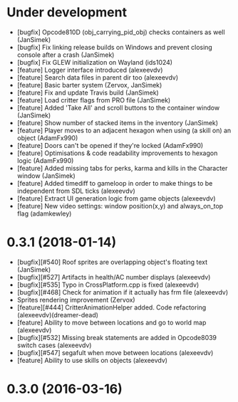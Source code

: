 Under development
=======================
- [bugfix] Opcode810D (obj_carrying_pid_obj) checks containers as well (JanSimek)
- [bugfix] Fix linking release builds on Windows and prevent closing console after a crash (JanSimek)
- [bugfix] Fix GLEW initialization on Wayland (ids1024)
- [feature] Logger interface introduced (alexeevdv)
- [feature] Search data files in parent dir too (alexeevdv)
- [feature] Basic barter system (Zervox, JanSimek)
- [feature] Fix and update Travis build (JanSimek)
- [feature] Load critter flags from PRO file (JanSimek)
- [feature] Added 'Take All' and scroll buttons to the container window (JanSimek)
- [feature] Show number of stacked items in the inventory (JanSimek)
- [feature] Player moves to an adjacent hexagon when using (a skill on) an object (AdamFx990)
- [feature] Doors can't be opened if they're locked (AdamFx990)
- [feature] Optimisations & code readability improvements to hexagon logic (AdamFx990)
- [feature] Added missing tabs for perks, karma and kills in the Character window (JanSimek)
- [feature] Added timediff to gameloop in order to make things to be independent from SDL ticks (alexeevdv)
- [feature] Extract UI generation logic from game objects (alexeevdv)
- [feature] New video settings: window position(x,y) and always_on_top flag (adamkewley)

0.3.1 (2018-01-14)
=======================
- [bugfix][#540] Roof sprites are overlapping object's floating text (JanSimek)
- [bugfix][#527] Artifacts in health/AC number displays (alexeevdv)
- [bugfix][#535] Typo in CrossPlatform.cpp is fixed (alexeevdv)
- [bugfix][#468] Check for animation if it actually has frm file (alexeevdv)
- Sprites rendering improvement (Zervox)
- [feature][#444] CritterAnimationHelper added. Code refactoring (alexeevdv)(dreamer-dead)
- [feature] Ability to move between locations and go to world map (alexeevdv)
- [bugfix][#532] Missing break statements are added in Opcode8039 switch cases (alexeevdv)
- [bugfix][#547] segafult when move between locations (alexeevdv)
- [feature] Ability to use skills on objects (alexeevdv)

0.3.0 (2016-03-16)
=======================
